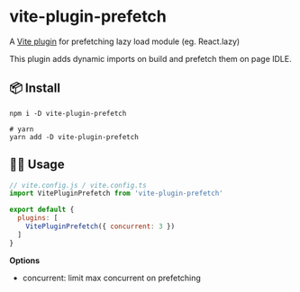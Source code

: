 # vite-plugin-prefetch
A [Vite plugin](https://github.com/vitejs/vite) for prefetching lazy load module (eg. React.lazy)

This plugin adds dynamic imports on build and prefetch them on page IDLE.

## 📦 Install

```
npm i -D vite-plugin-prefetch

# yarn
yarn add -D vite-plugin-prefetch
```

## 👨‍💻 Usage

```js
// vite.config.js / vite.config.ts
import VitePluginPrefetch from 'vite-plugin-prefetch'

export default {
  plugins: [
    VitePluginPrefetch({ concurrent: 3 })
  ]
}
```

**Options**

* concurrent: limit max concurrent on prefetching
